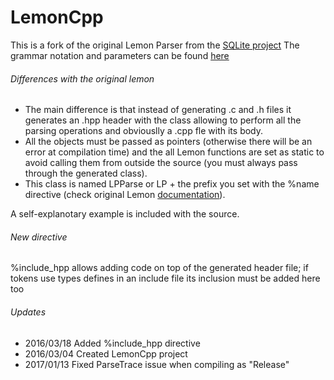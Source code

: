 # LemonCpp

This is a fork of the original Lemon Parser from the [SQLite project](http://www.hwaci.com/sw/lemon/)
The grammar notation and parameters can be found [here](http://www.hwaci.com/sw/lemon/lemon.html)

###### Differences with the original lemon
* The main difference is that instead of generating .c and .h files it generates an .hpp header with the class allowing to perform all the parsing operations and obviouslly a .cpp fle with its body.
* All the objects must be passed as pointers (otherwise there will be an error at compilation time) and the all Lemon functions are set as static to avoid calling them from outside the source (you must always pass through the generated class).
* This class is named LPParse or LP + the prefix you set with the %name directive (check original Lemon [documentation](http://www.hwaci.com/sw/lemon/lemon.html)).

A self-explanotary example is included with the source.

###### New directive
%include_hpp allows adding code on top of the generated header file; if tokens use types defines in an include file its inclusion must be added here too

###### Updates
* 2016/03/18 Added %include_hpp directive
* 2016/03/04 Created LemonCpp project
* 2017/01/13 Fixed ParseTrace issue when compiling as "Release"

